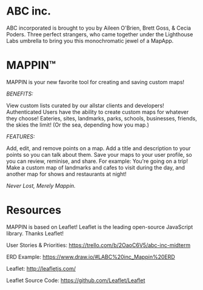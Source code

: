 # ABC inc. #
ABC incorporated is brought to you by Aileen O'Brien, Brett Goss, & Cecia Poders. Three perfect strangers, who came together under the Lighthouse Labs umbrella to bring you this monochromatic jewel of a MapApp.


# MAPPIN™ #
MAPPIN is your new favorite tool for creating and saving custom maps!

_BENEFITS:_

View custom lists curated by our allstar clients and developers!
Authenticated Users have the ability to create custom maps for whatever they choose! Eateries, sites, landmarks, parks, schools, businesses, friends, the skies the limit! (Or the sea, depending how you map.)

_FEATURES:_

Add, edit, and remove points on a map. Add a title and description to your points so you can talk about them. Save your maps to your user profile, so you can review, reminise, and share. For example: You're going on a trip! Make a custom map of landmarks and cafes to visit during the day, and another map for shows and restaurants at night! 

_Never Lost, Merely Mappin._


# Resources #
MAPPIN is based on Leaflet! Leaflet is the leading open-source JavaScript library. Thanks Leaflet!

User Stories & Priorities: https://trello.com/b/2OaoC6V5/abc-inc-midterm

ERD Example: https://www.draw.io/#LABC%20inc_Mappin%20ERD

Leaflet: http://leafletjs.com/

Leaflet Source Code: https://github.com/Leaflet/Leaflet
